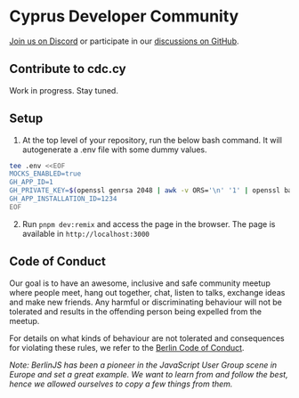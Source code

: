 # Cyprus Developer Community

[Join us on Discord](https://chat.cdc.cy) or participate in our
[discussions on GitHub](https://github.com/cyprus-developer-community/home/discussions).

## Contribute to cdc.cy

Work in progress. Stay tuned.

## Setup

1. At the top level of your repository, run the below bash command. It will
   autogenerate a .env file with some dummy values.

```bash
tee .env <<EOF
MOCKS_ENABLED=true
GH_APP_ID=1
GH_PRIVATE_KEY=$(openssl genrsa 2048 | awk -v ORS='\n' '1' | openssl base64 -A)
GH_APP_INSTALLATION_ID=1234
EOF
```

2. Run `pnpm dev:remix` and access the page in the browser. The page is
   available in `http://localhost:3000`

## Code of Conduct

Our goal is to have an awesome, inclusive and safe community meetup where people
meet, hang out together, chat, listen to talks, exchange ideas and make new
friends. Any harmful or discriminating behaviour will not be tolerated and
results in the offending person being expelled from the meetup.

For details on what kinds of behaviour are not tolerated and consequences for
violating these rules, we refer to the
[Berlin Code of Conduct](https://rubyberlin.github.io/code-of-conduct).

_Note: BerlinJS has been a pioneer in the JavaScript User Group scene in Europe
and set a great example. We want to learn from and follow the best, hence we
allowed ourselves to copy a few things from them._
